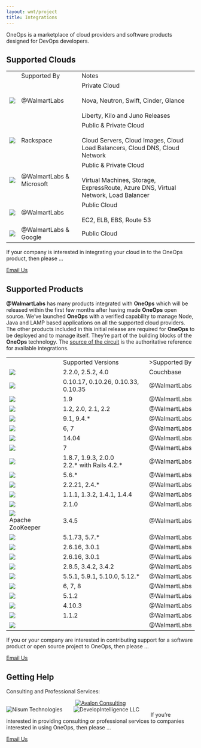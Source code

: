 ```yaml
---
layout: wmt/project
title: Integrations
---
```



OneOps is a marketplace of cloud providers and software products designed for DevOps developers.


## Supported Clouds

<!--Full Screen-->
<table class="integrations-table">
    <!--TABLE HEADING-->
    <tbody>
    <tr>
        <td></td>
        <td>Supported By</td>
        <td>Notes</td>
    </tr>
    <!--END - TABLE HEADING-->
    <!--ROW -->
    <tr>
        <td><img src="/assets/img/logos/integrations/openstack.png"/></td>
        <td>@WalmartLabs</td>
        <td>Private Cloud
            <br><br>
            Nova, Neutron, Swift, Cinder, Glance
            <br><br>
            Liberty, Kilo and Juno Releases
        </td>
    </tr>
    <!--ROW -->
    <tr>
        <td><img src="/assets/img/logos/integrations/rackspace.png"/></td>
        <td>Rackspace</td>
        <td>Public & Private Cloud
            <br><br>
            Cloud Servers, Cloud Images, Cloud Load Balancers, Cloud DNS, Cloud Network
        </td>
    </tr>
    <!--ROW -->
    <tr>
        <td><img src="/assets/img/logos/integrations/azure.png"/></td>
        <td>@WalmartLabs & Microsoft</td>
        <td>Public & Private Cloud
            <br><br>
            Virtual Machines, Storage, ExpressRoute, Azure DNS, Virtual Network, Load Balancer
        </td>
    </tr>
    <!--ROW -->
    <tr>
        <td><img src="/assets/img/logos/integrations/amazon.png"/></td>
        <td>@WalmartLabs</td>
        <td>Public Cloud
            <br><br>
            EC2, ELB, EBS, Route 53
        </td>
    </tr>
     <tr>
        <td><img src="/assets/img/logos/integrations/google-cloud-platform.png"/></td>
        <td>@WalmartLabs & Google</td>
        <td>Public Cloud</td>
    </tr>
    </tbody>
</table>



If your company is interested in integrating your cloud in to the OneOps product, then please ...



<a class="btn-u yellow-bg" type="button" href="mailto:partners@oneops.com">Email Us</a>


## Supported Products

<strong>@WalmartLabs</strong> has many products integrated with <strong>OneOps</strong> which will
    be released  within the first few months after having made <strong>OneOps</strong> open source.
    We’ve launched <strong>OneOps</strong> with a verified capability to manage Node, Java and LAMP
    based applications on all the supported cloud providers. The other products included in this initial
    release are required for <strong>OneOps</strong> to be deployed and to manage itself. They’re part
    of the building blocks of the <strong>OneOps</strong> technology.
    The <a href="https://github.com/oneops/circuit-oneops-1">source of the circuit</a> is the
    authoritative reference for available integrations.


<table class="table table-partners">
    <!--TABLE HEADING-->
    <tbody>
    <tr>
        <td></td>
        <td>Supported Versions</td>
        <td>>Supported By</td>
    </tr>
    <!--END - TABLE HEADING-->
    <tr>
        <td><img src="/assets/img/logos/integrations/couchbase.png"/></td>
        <td>2.2.0, 2.5.2, 4.0</td>
        <td>Couchbase</td>
    </tr>
    <tr>
        <td><img src="/assets/img/logos/integrations/node.png"/></td>
        <td> 0.10.17, 0.10.26, 0.10.33, 0.10.35 </td>
        <td>@WalmartLabs</td>
    </tr>
    <tr>
        <td><img src="/assets/img/logos/integrations/docker.png"/></td>
        <td> 1.9 </td>
        <td>@WalmartLabs</td>
    </tr>
    <tr>
        <td><img src="/assets/img/logos/integrations/cassandra.png"/></td>
        <td> 1.2, 2.0, 2.1, 2.2 </td>
        <td> @WalmartLabs </td>
    </tr>
    <tr>
        <td><img src="/assets/img/logos/integrations/postgresql.png"/></td>
        <td> 9.1, 9.4.* </td>
        <td> @WalmartLabs </td>
    </tr>
    <tr>
        <td><img src="/assets/img/logos/integrations/tomcat.png"/></td>
        <td> 6, 7 </td>
        <td> @WalmartLabs </td>
   </tr>
    <tr>
        <td><img src="/assets/img/logos/integrations/ubuntu.png"/></td>
        <td> 14.04 </td>
        <td>@WalmartLabs</td>
    </tr>
    <tr>
        <td><img src="/assets/img/logos/integrations/centos.png"/></td>
        <td> 7 </td>
        <td>@WalmartLabs</td>
    </tr>
    <tr>
        <td><img src="/assets/img/logos/integrations/ruby.png"/></td>
        <td> 1.8.7, 1.9.3, 2.0.0 <br> 2.2.* with Rails 4.2.*</td>
        <td> @WalmartLabs </td>
    </tr>
    <tr>
        <td><img src="/assets/img/logos/integrations/php.png"/></td>
        <td>5.6.* </td>
        <td>@WalmartLabs</td>
    </tr>
    <tr>
        <td><img src="/assets/img/logos/integrations/apache.png"/></td>
         <td> 2.2.21, 2.4.* </td>
         <td> @WalmartLabs </td>
    </tr>
    <tr>
        <td><img src="/assets/img/logos/integrations/elastic-search.png"/></td>
        <td> 1.1.1, 1.3.2, 1.4.1, 1.4.4 </td>
        <td> @WalmartLabs </td>
    </tr>
    <tr>
        <td><img src="/assets/img/logos/integrations/play-framework.png"/></td>
        <td> 2.1.0 </td>
        <td>@WalmartLabs</td>
    </tr>
    <tr>
        <td><img src="/assets/img/logos/integrations/zoo-keeper.png"/> <br>Apache ZooKeeper</td>
        <td> 3.4.5 </td>
        <td>@WalmartLabs</td>
    </tr>
    <tr>
        <td><img src="/assets/img/logos/integrations/mySQL.png"/></td>
        <td> 5.1.73, 5.7.* </td>
        <td>@WalmartLabs</td>
    </tr>
    <tr>
        <td><img src="/assets/img/logos/integrations/redis.png"/></td>
        <td> 2.6.16, 3.0.1 </td>
        <td>@WalmartLabs</td>
    </tr>
    <tr>
        <td><img src="/assets/img/logos/integrations/squid-cache.png"/></td>
        <td> 2.6.16, 3.0.1 </td>
        <td>@WalmartLabs</td>
    </tr>
    <!--ROW -->
    <tr>
        <td><img src="/assets/img/logos/integrations/RabbitMQ-new.png"/></td>
        <td> 2.8.5, 3.4.2, 3.4.2 </td>
        <td>@WalmartLabs</td>
    </tr>
    <tr>
        <td><img src="/assets/img/logos/integrations/active-mq.png"/></td>
        <td> 5.5.1, 5.9.1, 5.10.0, 5.12.* </td>
        <td>@WalmartLabs</td>
    </tr>
    <tr>
        <td><img src="/assets/img/logos/integrations/java.png"/></td>
        <td> 6, 7, 8 </td>
        <td>@WalmartLabs</td>
    </tr>
    <tr>
        <td><img src="/assets/img/logos/integrations/jboss.png"/></td>
        <td> 5.1.2 </td>
        <td>@WalmartLabs</td>
    </tr>
    <tr>
        <td><img  src="/assets/img/logos/integrations/solr.png"/></td>
        <td> 4.10.3 </td>
        <td>@WalmartLabs</td>
    </tr>
    <tr>
        <td><img src="/assets/img/logos/integrations/go-gopher-A.png"/></td>
        <td> 1.1.2 </td>
        <td>@WalmartLabs</td>
    </tr>
    <tr>
        <td><img src="/assets/img/logos/integrations/hap-roxy.png"/></td>
        <td> </td>
        <td>@WalmartLabs</td>
    </tr>
    </tbody>
</table>


If you or your company are interested in contributing support for a software product or open source project to OneOps, then please ...



<a class="btn-u yellow-bg" type="button" href="mailto:partners@oneops.com">Email Us</a>




## Getting Help

Consulting and Professional Services:


<div class="row margin-bottom-30">
  <div class="col-md-4" align="center">
    <a href="http://www.avalonconsult.com/" target="_blank"><img src="/assets/img/logos/avalon.png" alt="Avalon Consulting"/></a>
  </div>

  <div class="col-md-4" align="center">
    <a href="http://www.nisum.com/" target="_blank"><img src="/assets/img/logos/nisum.png" alt="Nisum Technologies" style="padding-right: 30px;float:left;"/></a>
  </div>

  <div class="col-md-4" align="center">
    <a href="http://www.developintelligence.com/catalog/devops/oneops/introduction-to-oneops" target="_blank"><img src="/assets/img/logos/Develop-Intelligence-logo.png" alt="DevelopIntelligence LLC" style="padding-right: 30px;float:left;"/></a>
  </div>
</div>




If you’re interested in providing consulting or professional services to companies interested in using OneOps, then please ...



<a class="btn-u yellow-bg" type="button" href="mailto:partners@oneops.com">Email Us</a>
